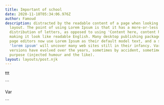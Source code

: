 ```yaml
---
title: Important of school
date: 2020-11-18T05:34:06.976Z
author: Famoud
description: distracted by the readable content of a page when looking at its
  layout. The point of using Lorem Ipsum is that it has a more-or-less normal
  distribution of letters, as opposed to using 'Content here, content here',
  making it look like readable English. Many desktop publishing packages and web
  page editors now use Lorem Ipsum as their default model text, and a search for
  'lorem ipsum' will uncover many web sites still in their infancy. Various
  versions have evolved over the years, sometimes by accident, sometimes on
  purpose (injected humour and the like).
layout: layouts/post.njk
---
```

ttt



\`\``

Var  

\`\``